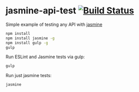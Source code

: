 # jasmine-api-test [![Build Status](https://travis-ci.org/makoni/jasmine-api-test.svg?branch=master)](https://travis-ci.org/makoni/jasmine-api-test)
Simple example of testing any API with [jasmine](http://jasmine.github.io)

```bash
npm install
npm install jasmine -g
npm install gulp -g
gulp
```

Run ESLint and Jasmine tests via gulp:
```bash
gulp
```

Run just jasmine tests:
```bash
jasmine
```
